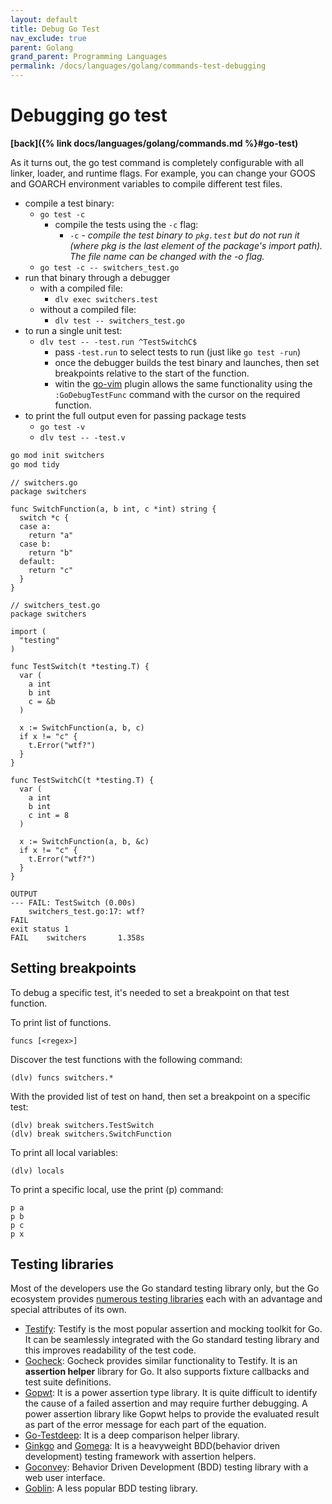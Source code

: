 ```yaml
---
layout: default
title: Debug Go Test
nav_exclude: true
parent: Golang
grand_parent: Programming Languages
permalink: /docs/languages/golang/commands-test-debugging
---
```


# Debugging go test

__[back]({% link docs/languages/golang/commands.md %}#go-test)__
<br/>

As it turns out, the go test command is completely configurable with all linker, loader, and runtime flags. For example, you can change your GOOS and GOARCH environment variables to compile different test files.

- compile a test binary:
   - `go test -c`
      - compile the tests using the `-c` flag:
         - `-c` - _compile the test binary to `pkg.test` but do not run it (where pkg is the last element of the package's import path).  The file name can be changed with the -o flag._
   - `go test -c -- switchers_test.go`
- run that binary through a debugger
   - with a compiled file:
      - `dlv exec switchers.test`
   - without a compiled file:
      - `dlv test -- switchers_test.go`
- to run a single unit test:
   - `dlv test -- -test.run ^TestSwitchC$`
      - pass `-test.run` to select tests to run (just like `go test -run`)
      - once the debugger builds the test binary and launches, then set breakpoints relative to the start of the function.
      - witin the [go-vim](https://github.com/fatih/vim-go) plugin allows the same functionality using the `:GoDebugTestFunc` command with the cursor on the required function.
- to print the full output even for passing package tests
   - `go test -v`
   - `dlv test -- -test.v`

```sh
go mod init switchers
go mod tidy
```

```golang
// switchers.go
package switchers

func SwitchFunction(a, b int, c *int) string {
  switch *c {
  case a:
    return "a"
  case b:
    return "b"
  default:
    return "c"
  }
}
```

```golang
// switchers_test.go
package switchers

import (
  "testing"
)

func TestSwitch(t *testing.T) {
  var (
    a int
    b int
    c = &b
  )

  x := SwitchFunction(a, b, c)
  if x != "c" {
    t.Error("wtf?")
  }
}

func TestSwitchC(t *testing.T) {
  var (
    a int
    b int
    c int = 8
  )

  x := SwitchFunction(a, b, &c)
  if x != "c" {
    t.Error("wtf?")
  }
}
```

```
OUTPUT
--- FAIL: TestSwitch (0.00s)
    switchers_test.go:17: wtf?
FAIL
exit status 1
FAIL    switchers       1.358s
```

## Setting breakpoints

To debug a specific test, it's needed to set a breakpoint on that test function.

To print list of functions.
```
funcs [<regex>]
```

Discover the test functions with the following command:

```
(dlv) funcs switchers.*
```

With the provided list of test on hand, then set a breakpoint on a specific test:

```
(dlv) break switchers.TestSwitch
(dlv) break switchers.SwitchFunction
```

To print all local variables:
```
(dlv) locals
```

To print a specific local, use the print (p) command:
```
p a
p b
p c
p x
```

## Testing libraries

Most of the developers use the Go standard testing library only, but the Go ecosystem provides [numerous testing libraries](https://bmuschko.com/blog/go-testing-frameworks/) each with an advantage and special attributes of its own.
- [Testify](https://github.com/stretchr/testify): Testify is the most popular assertion and mocking toolkit for Go. It can be seamlessly integrated with the Go standard testing library and this improves readability of the test code.
- [Gocheck](https://github.com/go-check/check): Gocheck provides similar functionality to Testify. It is an __assertion helper__ library for Go. It also supports fixture callbacks and test suite definitions.
- [Gopwt](https://github.com/ToQoz/gopwt): It is a power assertion type library. It is quite difficult to identify the cause of a failed assertion and may require further debugging. A power assertion library like Gopwt helps to provide the evaluated result as part of the error message for each part of the equation.
- [Go-Testdeep](https://github.com/maxatome/go-testdeep): It is a deep comparison helper library.
- [Ginkgo](https://github.com/onsi/ginkgo) and [Gomega](https://github.com/onsi/gomega): It is a heavyweight BDD(behavior driven development) testing framework with assertion helpers.
- [Goconvey](https://github.com/smartystreets/goconvey): Behavior Driven Development (BDD) testing library with a web user interface.
- [Goblin](https://github.com/franela/goblin): A less popular BDD testing library.
